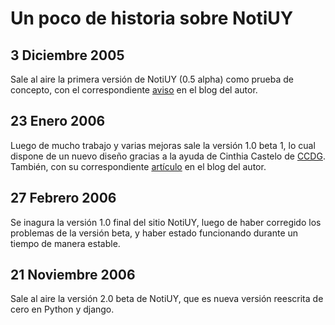 # Un poco de historia sobre NotiUY #

## 3 Diciembre 2005 ##

Sale al aire la primera versión de NotiUY (0.5 alpha) como prueba de concepto, con el correspondiente [aviso](http://vampiroz.org/2005/12/agregador-de-noticias-uruguayas/) en el blog del autor.

## 23 Enero 2006 ##

Luego de mucho trabajo y varias mejoras sale la versión 1.0 beta 1, lo cual dispone de un nuevo diseño gracias a la ayuda de Cinthia Castelo de [CCDG](http://www.ccdg.com.uy). También, con su correspondiente [artículo](http://vampiroz.org/2006/01/todas-las-noticias-uruguayas-en-un-solo-sitio/) en el blog del autor.

## 27 Febrero 2006 ##

Se inagura la versión 1.0 final del sitio NotiUY, luego de haber corregido los problemas de la versión beta, y haber estado funcionando durante un tiempo de manera estable.

## 21 Noviembre 2006 ##

Sale al aire la versión 2.0 beta de NotiUY, que es nueva versión reescrita de cero en Python y django.